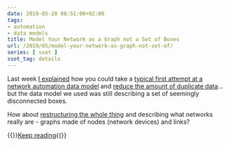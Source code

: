 ```yaml
---
date: 2019-05-28 08:51:00+02:00
tags:
- automation
- data models
title: Model Your Network as a Graph not a Set of Boxes
url: /2019/05/model-your-network-as-graph-not-set-of/
series: [ ssot ]
ssot_tag: details
---
```

Last week [I explained](/2019/05/data-deduplication-in-network/) how you could take a [typical first attempt at a network automation data model](/kb/DataModels/) and [reduce the amount of duplicate data](/kb/DataModels/10-Removing%20Duplicate%20Data.html)... but the data model we used was still describing a set of seemingly disconnected boxes.

How about [restructuring the whole thing](/kb/DataModels/20-Restructure/) and describing what networks really are - graphs made of nodes (network devices) and links?

{{<jump>}}[Keep reading](/kb/DataModels/20-Restructure/){{</jump>}}
